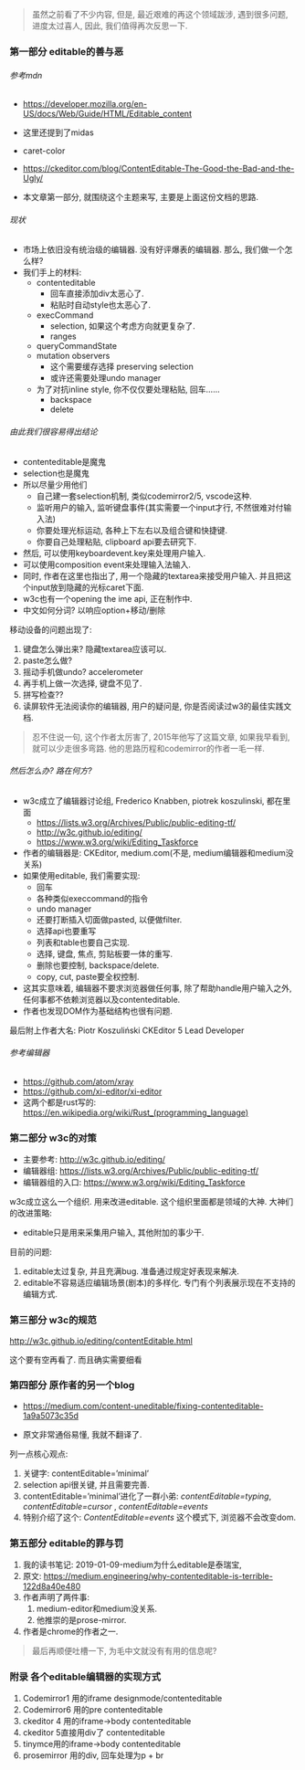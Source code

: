 > 虽然之前看了不少内容, 但是, 最近艰难的再这个领域跋涉, 遇到很多问题, 进度太过喜人, 因此, 我们值得再次反思一下.

### 第一部分 editable的善与恶

###### 参考mdn

- https://developer.mozilla.org/en-US/docs/Web/Guide/HTML/Editable_content
- 这里还提到了midas
- caret-color

- https://ckeditor.com/blog/ContentEditable-The-Good-the-Bad-and-the-Ugly/
- 本文章第一部分, 就围绕这个主题来写, 主要是上面这份文档的思路. 

###### 现状

- 市场上依旧没有统治级的编辑器. 没有好评爆表的编辑器. 那么, 我们做一个怎么样?
- 我们手上的材料:
  - contenteditable
    - 回车直接添加div太恶心了. 
    - 粘贴时自动style也太恶心了.
  - execCommand
    - selection, 如果这个考虑方向就更复杂了.
    - ranges
  - queryCommandState
  - mutation observers
    - 这个需要缓存选择 preserving selection
    - 或许还需要处理undo manager
  - 为了对抗inline style, 你不仅仅要处理粘贴, 回车…...
    - backspace
    - delete

###### 由此我们很容易得出结论

- contenteditable是魔鬼
- selection也是魔鬼
- 所以尽量少用他们
  - 自己建一套selection机制, 类似codemirror2/5, vscode这种.
  - 监听用户的输入, 监听键盘事件(其实需要一个input才行, 不然很难对付输入法)
  - 你要处理光标运动, 各种上下左右以及组合键和快捷键.
  - 你要自己处理粘贴, clipboard api要去研究下.
- 然后, 可以使用keyboardevent.key来处理用户输入.
- 可以使用composition event来处理输入法输入.
- 同时, 作者在这里也指出了, 用一个隐藏的textarea来接受用户输入. 并且把这个input放到隐藏的光标caret下面.
- w3c也有一个opening the ime api, 正在制作中.
- 中文如何分词? 以响应option+移动/删除

移动设备的问题出现了:

1. 键盘怎么弹出来? 隐藏textarea应该可以.
2. paste怎么做?
3. 摇动手机做undo? accelerometer
4. 再手机上做一次选择, 键盘不见了.
5. 拼写检查??
6. 读屏软件无法阅读你的编辑器, 用户的疑问是, 你是否阅读过w3的最佳实践文档.

> 忍不住说一句, 这个作者太厉害了, 2015年他写了这篇文章, 如果我早看到, 就可以少走很多弯路. 他的思路历程和codemirror的作者一毛一样.

###### 然后怎么办? 路在何方?

- w3c成立了编辑器讨论组, Frederico Knabben, piotrek koszulinski, 都在里面
  - https://lists.w3.org/Archives/Public/public-editing-tf/
  - http://w3c.github.io/editing/
  - https://www.w3.org/wiki/Editing_Taskforce
- 作者的编辑器是: CKEditor, medium.com(不是, medium编辑器和medium没关系)
- 如果使用editable, 我们需要实现:
  - 回车
  - 各种类似execcommand的指令
  - undo manager
  - 还要打断插入切面做pasted, 以便做filter.
  - 选择api也要重写
  - 列表和table也要自己实现.
  - 选择, 键盘, 焦点, 剪贴板要一体的重写.
  - 删除也要控制, backspace/delete.
  - copy, cut, paste要全权控制.
- 这其实意味着, 编辑器不要求浏览器做任何事, 除了帮助handle用户输入之外, 任何事都不依赖浏览器以及contenteditable.
- 作者也发现DOM作为基础结构也很有问题.

最后附上作者大名: Piotr Koszuliński   CKEditor 5 Lead Developer





###### 参考编辑器

- <https://github.com/atom/xray>
- https://github.com/xi-editor/xi-editor
- 这两个都是rust写的: https://en.wikipedia.org/wiki/Rust_(programming_language)

### 第二部分 w3c的对策

- 主要参考: http://w3c.github.io/editing/
- 编辑器组: <https://lists.w3.org/Archives/Public/public-editing-tf/>
- 编辑器组的入口: https://www.w3.org/wiki/Editing_Taskforce

w3c成立这么一个组织. 用来改进editable. 这个组织里面都是领域的大神.  大神们的改进策略:

- editable只是用来采集用户输入, 其他附加的事少干. 

目前的问题:

1. editable太过复杂, 并且充满bug.  准备通过规定好表现来解决. 
2. editable不容易适应编辑场景(剧本)的多样化. 专门有个列表展示现在不支持的编辑方式.

### 第三部分 w3c的规范

http://w3c.github.io/editing/contentEditable.html

这个要有空再看了. 而且确实需要细看



### 第四部分 原作者的另一个blog

- https://medium.com/content-uneditable/fixing-contenteditable-1a9a5073c35d

- 原文非常通俗易懂,  我就不翻译了.

列一点核心观点:

1. 关键字: contentEditable=’minimal’
2. selection api很关键, 并且需要完善.
3. contentEditable=’minimal’进化了一群小弟: *contentEditable=typing*, *contentEditable=cursor* , *contentEditable=events* 
4. 特别介绍了这个: *ContentEditable=events* 这个模式下, 浏览器不会改变dom.



### 第五部分  editable的罪与罚

1. 我的读书笔记: 2019-01-09-medium为什么editable是泰瑞宝, 
2. 原文: https://medium.engineering/why-contenteditable-is-terrible-122d8a40e480
3. 作者声明了两件事: 
   1. medium-editor和medium没关系.
   2. 他推崇的是prose-mirror.
4. 作者是chrome的作者之一.

> 最后再顺便吐槽一下, 为毛中文就没有有用的信息呢? 

### 附录 各个editable编辑器的实现方式

1. Codemirror1 用的iframe designmode/contenteditable
2. Codemirror6 用的pre  contenteditable
3. ckeditor 4 用的iframe->body contenteditable
4. ckeditor 5直接用div了 contenteditable
5. tinymce用的iframe->body contenteditable
6. prosemirror 用的div, 回车处理为p + br

